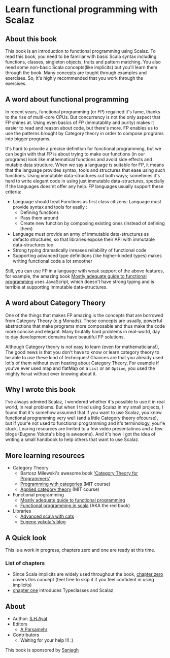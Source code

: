 # Learn functional programming with Scalaz

## About this book

This book is an introduction to functional programming using Scalaz. To read this book, you need to be familiar with basic Scala syntax including functions, classes, singleton objects, traits and pattern matching. You also need some non-basic Scala concepts\(like implicits\) but you'll learn them through the book. Many concepts are tought through examples and exercises. So, It's highly recommended that you work through the exercises.

## A word about functional programming

In recent years, functional programming \(or FP\) regained it's fame, thanks to the rise of multi-core CPUs. But concurrency is not the only aspect that FP shines at. Using even basics of FP \(immutablity and purity\) makes it easier to read and reason about code, but there's more. FP enables us to use the patterns brought by Category theory in order to compose programs into bigger programs.

It's hard to provide a precise definition for functional programming, but we can begin with that FP is about trying to make our functions \(in our programs\) look like mathematical functions and avoid side effects and mutable data structure. When we say a language is suitable for FP, it means that the language provides syntax, tools and structures that ease using such functions. Using immutable data-structures cut both ways; sometimes it's hard to write elegant code in using just immutable data-structures, specially if the languages does'nt offer any help. FP languages usually support these criteria:

* Language should treat Functions as first class citizens: Language must provide syntax and tools for easily :
  * Defining functions
  * Pass them around
  * Create new function by composing existing ones \(instead of defining them\)
* Language must provide an army of immutable data-structures as defacto structures, so that libraries expose their API with immutable data-structures too
* Strong typing dramatically inreases reliability of functional code
* Supporting advanced type definitions \(like higher-kinded types\) makes writing functional code a lot smoother

Still, you can use FP in a language with weak support of the above features, for example, the amazing book [Mostly adequate guide to functional programming](https://mostly-adequate.gitbooks.io/mostly-adequate-guide/) uses JavaScript, which doesn't have strong typing and is terrible at supporting immutable data-structures.

## A word about Category Theory

One of the things that makes FP amazing is the concepts that are borrowed from Category Theory \(e.g Monads\). These concepts are usually, powerful abstractions that make programs more composable and thus make the code more concise and elegant. Many brutally hard problems in real-world, day to day development domains have beautiful FP solutions.

Although Category theory is not easy to learn \(even for mathematicians!\), The good news is that you don't have to know or learn category theory to be able to use these kind of techniques! Chances are that you already used lot's of them without even hearing about Category Theory, For example if you've ever used map and flatMap on a `List` or an `Option`, you used the mighty `Monad` without ever knowing about it.

## Why I wrote this book

I've always admired Scalaz, I wondered whether it's possible to use it in real world, in real problems. But when I tried using Scalaz in my small projects, I found that it's somehow assumed that if you want to use Scalaz, you know functional programming very well \(and a little Category theory ofcourse\), but if your'e not used to functional programming and it's terminology, your'e stuck. Learing resources are limited to a few video presentatinos and a few blogs \(Eugene Yokota's blog is awesome\). And it's how I got the idea of writing a small handbook to help others that want to use Scalaz.

## More learning resources

* Category Theory
  * Bartosz Milewski's awesome book ['Category Theory for Programmers'](https://github.com/hmemcpy/milewski-ctfp-pdf)
  * [Programming with categories](http://brendanfong.com/programmingcats.html) \(MIT course\)
  * [Applied category theory](https://ocw.mit.edu/courses/mathematics/18-s097-applied-category-theory-january-iap-2019/) \(MIT course\)
* Functional programming
  * [Mostly adequate guide to functional programming](https://mostly-adequate.gitbooks.io/mostly-adequate-guide/)
  * [Functional programming in scala](https://www.manning.com/books/functional-programming-in-scala) \(AKA the red book\)
* Libraries
  * [Advanced scala with cats](https://underscore.io/training/courses/advanced-scala/)
  * [Eugene yokota's blog](http://eed3si9n.com/learning-scalaz/)

## A Quick look

This is a work in progress, chapters zero and one are ready at this time.

### List of chapters

* Since Scala implicits are widely used throughout the book, [chapter zero](ch00_implicits.md) covers this concept \(feel free to skip it if you feel confident in using implicits\)
* [chapter one](ch01.md) introduces Typeclasses and Scalaz

## About

* Author: [S.H.Ayat](https://twitter.com/fahim_ayat)
* Editors
  * [A.Parsamehr](https://twitter.com/parsamehram)
* Contributors
  * Waiting for your help !!! :\)

This book is sponsored by [Sanjagh](https://github.com/Sanjagh)

